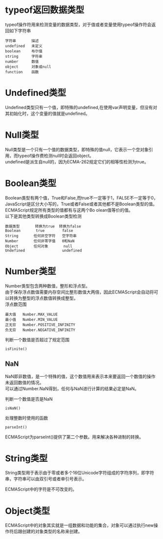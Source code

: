# typeof返回数据类型
typeof操作符用来检测变量的数据类型，对于值或者变量使用typeof操作符会返回如下字符串

    字符串       描述
    undefined   未定义
    boolean     布尔值
    string      字符串
    number      数值
    object      对象或null
    function    函数

# Undefined类型

Undefined类型只有一个值，即特殊的undefined,在使用var声明变量，但没有对其初始化时，这个变量的值就是undefined。

# Null类型
Null类型是一个只有一个值的数据类型，即特殊的值null，它表示一个空对象引用，而typeof操作费检测null时会返回object。  
undefined是派生自null的，因为ECMA-262规定它们的相等性检测为true。

# Boolean类型
Boolean类型有两个值，True和False,而true不一定等于1，FALSE不一定等于0，JavaScript是区分大小写的，True或者False或者其他都不是Boolean类型的值。    
ECMAScript规定所有类型的值都有与这两个Bo olean值等价的值。     
以下是其他类型转换成Boolean类型检测   

	数据类型       转换为true  转换为false
	Boolean		  true        false
	String       任何非空字符   空字符串
	Number       任何非零字值   0和NaN
	Object       任何对象       null
    Undefined                 undefined
  
  
  # Number类型
  Number类型包含两种数值，整形和浮点型。   
  由于保存浮点数值需要内存空间比整形数值大两倍，因此ECMAScript会自动将可以转换为整型的浮点数值转换成整型。   
  浮点数范围    
  
  
  	最大值   Number.MAX_VALUE
  	最小值   Number.MIN_VALUE
  	正无穷   Number.POSITIVE_INFINITY
  	负无穷   Number.NEGATIVE_INFINITY
  
  判断一个数值是否超过了规定范围
  
  	isFinite()
  
  ## NaN
  
  NaN即非数值，是一个特殊的值，这个数值用来表示本来要返回一个数值的操作未返回数值的情况。      
  可以通过Number.NaN得到，任何与NaN进行计算的结果必定是NaN。      
  
  判断一个数值是否是NaN
  
  	isNaN()
  
  处理整数时使用的函数   
  
  	parseInt()
  
  ECMAScript为parseInt()提供了第二个参数。用来解决各种进制的转换。
  
  
# String类型

String类型用于表示由于零或者多个16位Unicode字符组成的字符序列，即字符串，字符串可以由双引号或者单引号表示。   

ECMAScript中的字符是不可改变的。

# Object类型
ECMAScript中的对象其实就是一组数据和功能的集合，对象可以通过执行new操作符后跟创建的对象类型的名称来创建。
